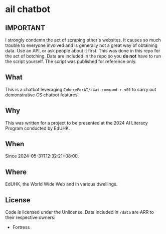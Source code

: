 # ail chatbot

## IMPORTANT
I strongly condemn the act of scraping other's websites. It causes so much trouble to everyone involved and is generally not a great way of obtaining data. Use an API, or ask people about it first.
This was done in this repo for the act of botching. Data are included in the repo so you **do not** have to run the script yourself. The script was published for reference only.

## What
This is a chatbot leveraging `CohereForAI/c4ai-command-r-v01` to carry out demonstrative CS chatbot features.

## Why
This was written for a project to be presented at the 2024 AI Literacy Program conducted by EdUHK.

## When
Since 2024-05-31T12:32:21+08:00.

## Where
EdUHK, the World Wide Web and in various dwellings.

## License
Code is licensed under the Unlicense. Data included in `/data` are ARR to their respective owners:
- Fortress
